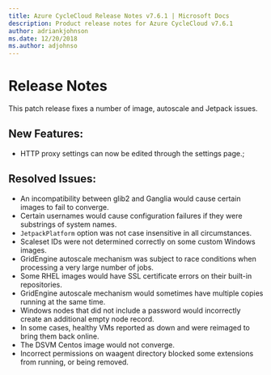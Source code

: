 ```yaml
---
title: Azure CycleCloud Release Notes v7.6.1 | Microsoft Docs
description: Product release notes for Azure CycleCloud v7.6.1
author: adriankjohnson
ms.date: 12/20/2018
ms.author: adjohnso
---
```


# Release Notes

This patch release fixes a number of image, autoscale and Jetpack issues.

## New Features:
 * HTTP proxy settings can now be edited through the settings page.;

## Resolved Issues:
 * An incompatibility between glib2 and Ganglia would cause certain images to fail to converge.
 * Certain usernames would cause configuration failures if they were substrings of system names.
 * `JetpackPlatform` option was not case insensitive in all circumstances.
 * Scaleset IDs were not determined correctly on some custom Windows images.
 * GridEngine autoscale mechanism was subject to race conditions when processing a very large number of jobs.
 * Some RHEL images would have SSL certificate errors on their built-in repositories.
 * GridEngine autoscale mechanism would sometimes have multiple copies running at the same time.
 * Windows nodes that did not include a password would incorrectly create an additional empty node record.
 * In some cases, healthy VMs reported as down and were reimaged to bring them back online.
 * The DSVM Centos image would not converge.
 * Incorrect permissions on waagent directory blocked some extensions from running, or being removed.